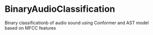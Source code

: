 # BinaryAudioClassification
Binary classificationb of audio sound using Conformer and AST model based on MFCC features
